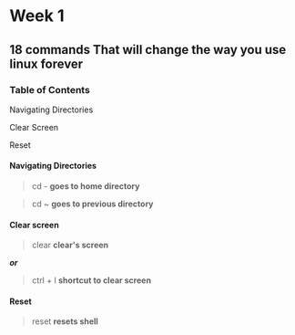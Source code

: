 # Week 1

## 18 commands That will change the way you use linux forever

### Table of Contents
Navigating Directories

Clear Screen

Reset

#### Navigating Directories

> cd -
**goes to home directory**

>cd ~
**goes to previous directory**

#### Clear screen

> clear
**clear's screen**

***or***

> ctrl + l
**shortcut to clear screen**

#### Reset

> reset
**resets shell**







 


 

